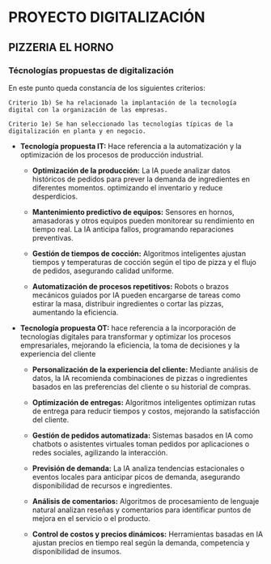 
# PROYECTO DIGITALIZACIÓN
## PIZZERIA EL HORNO

### Técnologías propuestas de digitalización 

En este punto queda constancia de los siguientes criterios:

    Criterio 1b) Se ha relacionado la implantación de la tecnología digital con la organización de las empresas.

    Criterio 1e) Se han seleccionado las tecnologías típicas de la digitalización en planta y en negocio.

- **Tecnología propuesta IT:**
    Hace referencia a la automatización y la optimización de los procesos de producción industrial.

    - **Optimización de la producción:** La IA puede analizar datos históricos de pedidos para prever la demanda de ingredientes en diferentes momentos. optimizando el inventario y reduce desperdicios.

    - **Mantenimiento predictivo de equipos:** Sensores en hornos, amasadoras y otros equipos pueden monitorear su rendimiento en tiempo real. La IA anticipa fallos, programando reparaciones preventivas.

    - **Gestión de tiempos de cocción:** Algoritmos inteligentes ajustan tiempos y temperaturas de cocción según el tipo de pizza y el flujo de pedidos, asegurando calidad uniforme.

    - **Automatización de procesos repetitivos:** Robots o brazos mecánicos guiados por IA pueden encargarse de tareas como estirar la masa, distribuir ingredientes o cortar las pizzas, aumentando la eficiencia.

- **Tecnología propuesta OT:**
hace referencia a la incorporación de tecnologías digitales para transformar y optimizar los procesos empresariales, mejorando la eficiencia, la toma de decisiones y la experiencia del cliente

    - **Personalización de la experiencia del cliente:** Mediante análisis de datos, la IA recomienda combinaciones de pizzas o ingredientes basados en las preferencias del cliente o su historial de compras.

    - **Optimización de entregas:** Algoritmos inteligentes optimizan rutas de entrega para reducir tiempos y costos, mejorando la satisfacción del cliente.

    - **Gestión de pedidos automatizada:** Sistemas basados en IA como chatbots o asistentes virtuales toman pedidos por aplicaciones o redes sociales, agilizando la interacción.

    - **Previsión de demanda:** La IA analiza tendencias estacionales o eventos locales para anticipar picos de demanda, asegurando disponibilidad de recursos e ingredientes.

    - **Análisis de comentarios:** Algoritmos de procesamiento de lenguaje natural analizan reseñas y comentarios para identificar puntos de mejora en el servicio o el producto.

    - **Control de costos y precios dinámicos:** Herramientas basadas en IA ajustan precios en tiempo real según la demanda, competencia y disponibilidad de insumos.









